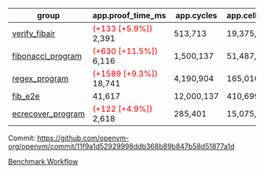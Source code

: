 | group | app.proof_time_ms | app.cycles | app.cells_used | leaf.proof_time_ms | leaf.cycles | leaf.cells_used |
| -- | -- | -- | -- | -- | -- | -- |
| [verify_fibair](https://github.com/openvm-org/openvm/blob/benchmark-results/benchmarks-pr/1280/verify_fibair-11f9a1d52929998ddb368b89b847b58d51877a1d.md) |<span style='color: red'>(+133 [+5.9%])</span> 2,391 |  513,713 |  19,375,651 |- | - | - |
| [fibonacci_program](https://github.com/openvm-org/openvm/blob/benchmark-results/benchmarks-pr/1280/fibonacci-11f9a1d52929998ddb368b89b847b58d51877a1d.md) |<span style='color: red'>(+630 [+11.5%])</span> 6,116 |  1,500,137 |  51,487,838 |- | - | - |
| [regex_program](https://github.com/openvm-org/openvm/blob/benchmark-results/benchmarks-pr/1280/regex-11f9a1d52929998ddb368b89b847b58d51877a1d.md) |<span style='color: red'>(+1589 [+9.3%])</span> 18,741 |  4,190,904 |  165,010,909 |- | - | - |
| [fib_e2e](https://github.com/openvm-org/openvm/blob/benchmark-results/benchmarks-pr/1280/fib_e2e-11f9a1d52929998ddb368b89b847b58d51877a1d.md) | 41,617 |  12,000,137 |  410,699,582 | 54,219 |  11,453,453 |  437,454,205 |
| [ecrecover_program](https://github.com/openvm-org/openvm/blob/benchmark-results/benchmarks-pr/1280/ecrecover-11f9a1d52929998ddb368b89b847b58d51877a1d.md) |<span style='color: red'>(+122 [+4.9%])</span> 2,618 |  285,401 |  15,075,033 |- | - | - |


Commit: https://github.com/openvm-org/openvm/commit/11f9a1d52929998ddb368b89b847b58d51877a1d

[Benchmark Workflow](https://github.com/openvm-org/openvm/actions/runs/12970323978)
